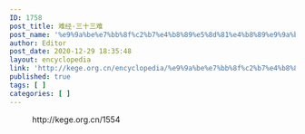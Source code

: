```yaml
---
ID: 1758
post_title: 难经·三十三难
post_name: '%e9%9a%be%e7%bb%8f%c2%b7%e4%b8%89%e5%8d%81%e4%b8%89%e9%9a%be'
author: Editor
post_date: 2020-12-29 18:35:48
layout: encyclopedia
link: 'http://kege.org.cn/encyclopedia/%e9%9a%be%e7%bb%8f%c2%b7%e4%b8%89%e5%8d%81%e4%b8%89%e9%9a%be'
published: true
tags: [ ]
categories: [ ]
---
```

<!-- wp:embed {"url":"http://kege.org.cn/1554","type":"wp-embed","providerNameSlug":"kege-org-cn","className":""} -->
<figure class="wp-block-embed is-type-wp-embed is-provider-kege-org-cn wp-block-embed-kege-org-cn"><div class="wp-block-embed__wrapper">
http://kege.org.cn/1554
</div></figure>
<!-- /wp:embed -->